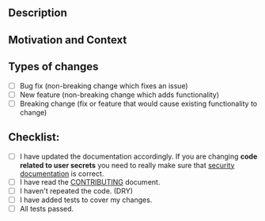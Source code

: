<!--- Tip: You don't have to remove these comments -->

## Description
<!--- Describe your changes in detail -->

## Motivation and Context
<!--- Why is this change required? What problem does it solve? -->
<!--- If it fixes an open issue, please link to the issue here. -->

## Types of changes
<!--- What types of changes does your code introduce? Put an `x` in all the boxes that apply: -->
- [ ] Bug fix (non-breaking change which fixes an issue)
- [ ] New feature (non-breaking change which adds functionality)
- [ ] Breaking change (fix or feature that would cause existing functionality to change)

## Checklist:
<!--- Go over all the following points, and put an `x` in all the boxes that apply. -->
<!--- If you're unsure about any of these, don't hesitate to ask. We're here to help! -->
<!--- If your changes are only to the internals then make sure any function has its attached documentation updated or added (e.g. descriptive name, doc comment, etc.). If your changes are to user-facing APIs or concepts then make sure README.md is updated accordingly (e.g. command help output). -->
- [ ] I have updated the documentation accordingly. If you are changing **code related to user secrets** you need to really make sure that [security documentation](https://github.com/superfaceai/one-sdk-js/blob/main/SECURITY.md) is correct.
- [ ] I have read the [CONTRIBUTING](https://github.com/superfaceai/one-sdk-js/blob/main/CONTRIBUTING.md) document.
- [ ] I haven't repeated the code. (DRY)
- [ ] I have added tests to cover my changes.
- [ ] All tests passed.
